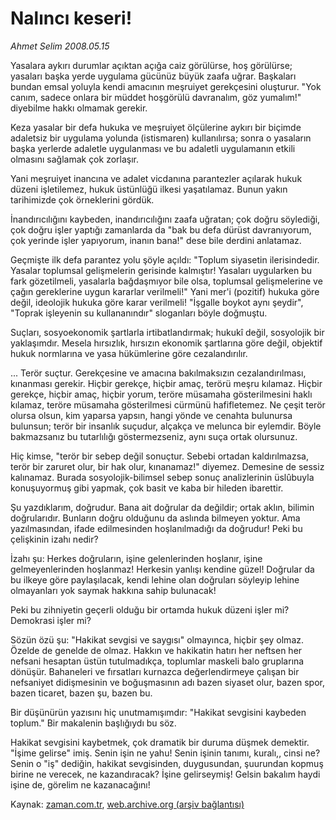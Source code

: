 # Nalıncı keseri!

*Ahmet Selim 2008.05.15*

<tr><td class="metin" colspan="2" style="padding-top: 20px; padding-left: 5px; padding-right: 10px;">Yasalara aykırı durumlar açıktan açığa caiz görülürse, hoş görülürse; yasaları başka yerde uygulama gücünüz büyük zaafa uğrar. Başkaları bundan emsal yoluyla kendi amacının meşruiyet gerekçesini oluşturur. "Yok canım, sadece onlara bir müddet hoşgörülü davranalım, göz yumalım!" diyebilme hakkı olmamak gerekir.</td></tr><tr><td class="metin" colspan="2" style="padding-top: 20px; padding-left: 5px; padding-right: 10px;"><p> Keza yasalar bir defa hukuka ve meşruiyet ölçülerine aykırı bir biçimde adaletsiz bir uygulama yolunda (istismaren) kullanılırsa; sonra o yasaların başka yerlerde adaletle uygulanması ve bu adaletli uygulamanın etkili olmasını sağlamak çok zorlaşır.
<p> Yani meşruiyet inancına ve adalet vicdanına parantezler açılarak hukuk düzeni işletilemez, hukuk üstünlüğü ilkesi yaşatılamaz. Bunun yakın tarihimizde çok örneklerini gördük.
<p> İnandırıcılığını kaybeden, inandırıcılığını zaafa uğratan; çok doğru söylediği, çok doğru işler yaptığı zamanlarda da "bak bu defa dürüst davranıyorum, çok yerinde işler yapıyorum, inanın bana!" dese bile derdini anlatamaz.
<p> Geçmişte ilk defa parantez yolu şöyle açıldı: "Toplum siyasetin ilerisindedir. Yasalar toplumsal gelişmelerin gerisinde kalmıştır! Yasaları uygularken bu fark gözetilmeli, yasalarla bağdaşmıyor bile olsa, toplumsal gelişmelerine ve çağın gereklerine uygun kararlar verilmeli!" Yani mer'i (pozitif) hukuka göre değil, ideolojik hukuka göre karar verilmeli! "İşgalle boykot aynı şeydir", "Toprak işleyenin su kullananındır" sloganları böyle doğmuştu.
<p> Suçları, sosyoekonomik şartlarla irtibatlandırmak; hukukî değil, sosyolojik bir yaklaşımdır. Mesela hırsızlık, hırsızın ekonomik şartlarına göre değil, objektif hukuk normlarına ve yasa hükümlerine göre cezalandırılır.
<p> ... Terör suçtur. Gerekçesine ve amacına bakılmaksızın cezalandırılması, kınanması gerekir. Hiçbir gerekçe, hiçbir amaç, terörü meşru kılamaz. Hiçbir gerekçe, hiçbir amaç, hiçbir yorum, teröre müsamaha gösterilmesini haklı kılamaz, teröre müsamaha gösterilmesi cürmünü hafifletemez. Ne çeşit terör olursa olsun, kim yaparsa yapsın, hangi yönde ve cenahta bulunursa bulunsun; terör bir insanlık suçudur, alçakça ve melunca bir eylemdir. Böyle bakmazsanız bu tutarlılığı göstermezseniz, aynı suça ortak olursunuz.
<p> Hiç kimse, "terör bir sebep değil sonuçtur. Sebebi ortadan kaldırılmazsa, terör bir zaruret olur, bir hak olur, kınanamaz!" diyemez. Demesine de sessiz kalınamaz. Burada sosyolojik-bilimsel sebep sonuç analizlerinin üslûbuyla konuşuyormuş gibi yapmak, çok basit ve kaba bir hileden ibarettir.
<p> Şu yazdıklarım, doğrudur. Bana ait doğrular da değildir; ortak aklın, bilimin doğrularıdır. Bunların doğru olduğunu da aslında bilmeyen yoktur. Ama yazılmasından, ifade edilmesinden hoşlanılmadığı da doğrudur! Peki bu çelişkinin izahı nedir?
<p> İzahı şu: Herkes doğruların, işine gelenlerinden hoşlanır, işine gelmeyenlerinden hoşlanmaz! Herkesin yanlışı kendine güzel! Doğrular da bu ilkeye göre paylaşılacak, kendi lehine olan doğruları söyleyip lehine olmayanları yok saymak hakkına sahip bulunacak!
<p> Peki bu zihniyetin geçerli olduğu bir ortamda hukuk düzeni işler mi? Demokrasi işler mi?
<p> Sözün özü şu: "Hakikat sevgisi ve saygısı" olmayınca, hiçbir şey olmaz. Özelde de genelde de olmaz. Hakkın ve hakikatin hatırı her neftsen her nefsani hesaptan üstün tutulmadıkça, toplumlar maskeli balo gruplarına dönüşür. Bahaneleri ve fırsatları kurnazca değerlendirmeye çalışan bir nefsaniyet didişmesinin ve boğuşmasının adı bazen siyaset olur, bazen spor, bazen ticaret, bazen şu, bazen bu.
<p>Bir düşünürün yazısını hiç unutmamışımdır: "Hakikat sevgisini kaybeden toplum." Bir makalenin başlığıydı bu söz.
<p> Hakikat sevgisini kaybetmek, çok dramatik bir duruma düşmek demektir. "İşime gelirse" imiş. Senin işin ne yahu! Senin işinin tanımı, kuralı,, cinsi ne? Senin o "iş" dediğin, hakikat sevgisinden, duygusundan, şuurundan kopmuş birine ne verecek, ne kazandıracak? İşine gelirseymiş! Gelsin bakalım haydi işine de, görelim ne kazanacağını!<br/></p></p></p></p></p></p></p></p></p></p></p></p></p></td></tr>

Kaynak: [zaman.com.tr](http://zaman.com.tr/yazar.do?yazino=689624), [web.archive.org (arşiv bağlantısı)](http://web.archive.org/web/20080716062410/http://www.zaman.com.tr:80/yazar.do?yazino=689624)
